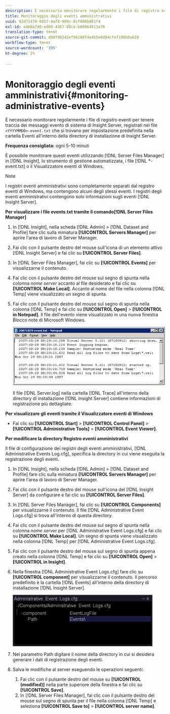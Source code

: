 ```yaml
---
description: È necessario monitorare regolarmente i file di registro eventi per tenere traccia dei messaggi evento di sistema di Insight Server, che vengono registrati nei file <YYYMMDD>-event.txt per impostazione predefinita nella cartella Eventi all'interno della directory di installazione di Insight Server.
title: Monitoraggio degli eventi amministrativi
uuid: 92d71478-0857-4af8-909c-0cf800b081f4
exl-id: e468a7d0-ed09-4367-88ce-b68964511e76
translation-type: tm+mt
source-git-commit: d9df90242ef96188f4e4b5e6d04cfef196b0a628
workflow-type: tm+mt
source-wordcount: '395'
ht-degree: 2%

---
```


# Monitoraggio degli eventi amministrativi{#monitoring-administrative-events}

È necessario monitorare regolarmente i file di registro eventi per tenere traccia dei messaggi evento di sistema di Insight Server, registrati nei file `<YYYYMMDD>-event.txt` che si trovano per impostazione predefinita nella cartella Eventi all&#39;interno della directory di installazione di Insight Server.

**Frequenza consigliata:** ogni 5-10 minuti

È possibile monitorare questi eventi utilizzando [!DNL Server Files Manager] in [!DNL Insight], lo strumento di gestione automatizzata, i file [!DNL *-event.txt] o il Visualizzatore eventi di Windows.

>[!NOTE]
>
>I registri eventi amministrativi sono completamente separati dal registro eventi di Windows, ma contengono alcuni degli stessi eventi. I registri degli eventi amministrativi contengono solo informazioni sugli eventi [!DNL Insight Server].

**Per visualizzare i file events.txt tramite il comando[!DNL Server Files Manager]**

1. In [!DNL Insight], nella scheda [!DNL Admin] > [!DNL Dataset and Profile] fare clic sulla miniatura **[!UICONTROL Servers Manager]** per aprire l&#39;area di lavoro di Server Manager.
1. Fai clic con il pulsante destro del mouse sull&#39;icona di un elemento attivo [!DNL Insight Server] e fai clic su **[!UICONTROL Server Files]**.
1. In [!DNL Server Files Manager], fai clic su **[!UICONTROL Events]** per visualizzarne il contenuto.
1. Fai clic con il pulsante destro del mouse sul segno di spunta nella colonna *nome server* accanto al file desiderato e fai clic su **[!UICONTROL Make Local]**. Accanto al nome del file nella colonna [!DNL Temp] viene visualizzato un segno di spunta.
1. Fai clic con il pulsante destro del mouse sul segno di spunta nella colonna [!DNL Temp] e fai clic su **[!UICONTROL Open]** > **[!UICONTROL in Notepad]**. Il file dell&#39;evento viene visualizzato in una nuova finestra Blocco note di Microsoft Windows.

   ![Informazioni sul passaggio](assets/vis_FileManager_eventfile.png)

   Il file [!DNL Server.log] nella cartella [!DNL Trace] all&#39;interno della directory di installazione [!DNL Insight Server] contiene informazioni di registrazione più dettagliate.

**Per visualizzare gli eventi tramite il Visualizzatore eventi di Windows**

* Fai clic su **[!UICONTROL Start]** > **[!UICONTROL Control Panel]** > **[!UICONTROL Administrative Tools]** > **[!UICONTROL Event Viewer]**.

**Per modificare la directory Registro eventi amministrativi**

Il file di configurazione dei registri degli eventi amministrativi, [!DNL Administrative Events Log.cfg], specifica la directory in cui viene eseguita la registrazione degli eventi.

1. In [!DNL Insight], nella scheda [!DNL Admin] > [!DNL Dataset and Profile] fare clic sulla miniatura **[!UICONTROL Servers Manager]** per aprire l&#39;area di lavoro di Server Manager.

1. Fai clic con il pulsante destro del mouse sull&#39;icona del [!DNL Insight Server] da configurare e fai clic su **[!UICONTROL Server Files]**.

1. In [!DNL Server Files Manager], fai clic su **[!UICONTROL Components]** per visualizzarne il contenuto. Il file [!DNL Administrative Event Logs.cfg] si trova all&#39;interno di questa directory.

1. Fai clic con il pulsante destro del mouse sul segno di spunta nella colonna *nome server* per [!DNL Administrative Event Logs.cfg] e fai clic su **[!UICONTROL Make Local]**. Un segno di spunta viene visualizzato nella colonna [!DNL Temp] per [!DNL Administrative Event Logs.cfg].

1. Fai clic con il pulsante destro del mouse sul segno di spunta appena creato nella colonna [!DNL Temp] e fai clic su **[!UICONTROL Open]** > **[!UICONTROL in Insight]**.

1. Nella finestra [!DNL Administrative Event Logs.cfg] fare clic su **[!UICONTROL component]** per visualizzarne il contenuto. Il percorso predefinito è la cartella [!DNL Events] all&#39;interno della directory di installazione [!DNL Insight Server].

   ![](assets/cfg_adminevents_examplevalues.png)

1. Nel parametro Path digitare il nome della directory in cui si desidera generare i dati di registrazione degli eventi.
1. Salva le modifiche al server eseguendo le operazioni seguenti:

   1. Fai clic con il pulsante destro del mouse su **[!UICONTROL (modified)]** nella parte superiore della finestra e fai clic su **[!UICONTROL Save]**.
   1. In [!DNL Server Files Manager], fai clic con il pulsante destro del mouse sul segno di spunta per il file nella colonna [!DNL Temp] e seleziona **[!UICONTROL Save to]** > **[!UICONTROL server name]**.
